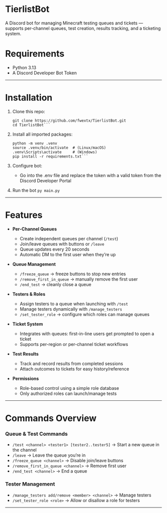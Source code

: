 # TierlistBot
A Discord bot for managing Minecraft testing queues and tickets — supports per-channel queues, test creation, results tracking, and a ticketing system.

# Requirements
- Python 3.13
- A Discord Developer Bot Token

---
# Installation
1. Clone this repo:
   
   ```
   git clone https://github.com/fwextx/TierlistBot.git
   cd TierlistBot```
   
2. Install all imported packages:
   ```
   python -m venv .venv
   source .venv/bin/activate  # (Linux/macOS)
   .venv\Scripts\activate     # (Windows)
   pip install -r requirements.txt```

3. Configure bot:
   - Go into the .env file and replace the token with a valid token from the Discord Developer Portal

4. Run the bot
   ```py main.py```

---


# Features

- **Per-Channel Queues**
  - Create independent queues per channel (`/test`)
  - Join/leave queues with buttons or `/leave`
  - Queue updates every 20 seconds
  - Automatic DM to the first user when they’re up

- **Queue Management**
  - `/freeze_queue` → freeze buttons to stop new entries
  - `/remove_first_in_queue` → manually remove the first user
  - `/end_test` → cleanly close a queue

- **Testers & Roles**
  - Assign testers to a queue when launching with `/test`
  - Manage testers dynamically with `/manage_testers`
  - `/set_tester_role` → configure which roles can manage queues

- **Ticket System**
  - Integrates with queues: first-in-line users get prompted to open a ticket
  - Supports per-region or per-channel ticket workflows

- **Test Results**
  - Track and record results from completed sessions
  - Attach outcomes to tickets for easy history/reference

- **Permissions**
  - Role-based control using a simple role database
  - Only authorized roles can launch/manage tests

---

# Commands Overview

### Queue & Test Commands
- `/test <channel> <tester1> [tester2..tester5]` → Start a new queue in the channel
- `/leave` → Leave the queue you’re in
- `/freeze_queue <channel>` → Disable join/leave buttons
- `/remove_first_in_queue <channel>` → Remove first user
- `/end_test <channel>` → End a queue

### Tester Management
- `/manage_testers add/remove <member> <channel>` → Manage testers
- `/set_tester_role <role>` → Allow or disallow a role for testers

---

